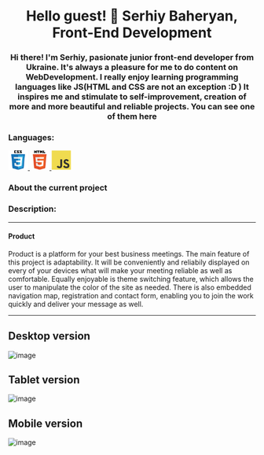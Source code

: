 <h1 align="center">Hello guest! 👋 Serhiy Baheryan</h>,
Front-End Development
<h3 align="center">Hi there! I'm Serhiy, pasionate junior front-end developer from Ukraine. It's always a pleasure for me to do content on WebDevelopment. I really enjoy learning programming languages like JS(HTML and CSS are not an exception :D ) It inspires me and stimulate to self-improvement, creation of more and more beautiful and reliable projects. You can see one of them here</h3>


<p align="left">
</p>

<h3 align="left">Languages:</h3>
<p align="left"> <a href="https://www.w3schools.com/css/" target="_blank" rel="noreferrer"> <img src="https://raw.githubusercontent.com/devicons/devicon/master/icons/css3/css3-original-wordmark.svg" alt="css3" width="40" height="40"/> </a> <a </a> <a href="https://www.w3.org/html/" target="_blank" rel="noreferrer"> <img src="https://raw.githubusercontent.com/devicons/devicon/master/icons/html5/html5-original-wordmark.svg" alt="html5" width="40" height="40"/> </a> <a href="https://developer.mozilla.org/en-US/docs/Web/JavaScript" target="_blank" rel="noreferrer"> <img src="https://raw.githubusercontent.com/devicons/devicon/master/icons/javascript/javascript-original.svg" alt="javascript" width="40" height="40"/> </a> </p>



<h3 align="left">About the current project</h3>

### Description: 
***
#### Product
Product is a platform for your best business meetings. The main feature of this project is adaptability. It will be conveniently and reliabily displayed on every of your devices what will make your meeting reliable as well as comfortable. Equally enjoyable is theme  switching feature, which allows the user to manipulate the color of the site as needed. There is also embedded navigation map, registration and contact form, enabling you to join the work quickly and deliver your message as well.
***

## Desktop version
![image](https://user-images.githubusercontent.com/98645818/168597387-c59ea148-e75a-4f60-94ba-c2102d6ac08d.png)

## Tablet version
![image](https://user-images.githubusercontent.com/98645818/168779921-8613fe44-e296-4b30-8c91-60f77b253a41.png)
## Mobile version
![image](https://user-images.githubusercontent.com/98645818/168780165-f359a425-b239-4164-a399-c3e149dd4d54.png)
